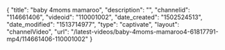 {
    "title": "baby 4moms mamaroo",
    "description": "",
    "channelid": "114661406",
    "videoid": "110001002",
    "date_created": "1502524513",
    "date_modified": "1513714977",
    "type": "captivate",
    "layout": "channelVideo",
    "url": "\/latest-videos\/baby-4moms-mamaroo4-61817791-mp4\/114661406-110001002"
}